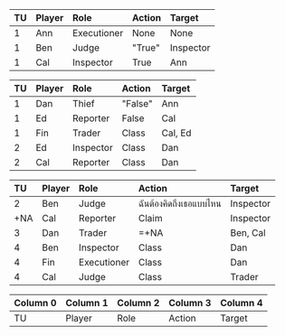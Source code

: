 | TU | Player | Role        | Action | Target     |
| :--| :------| :-----------| :------| :--------- |
| 1  | Ann    | Executioner | None   | None       |
| 1  | Ben    | Judge       | "True" | Inspector  |
| 1  | Cal    | Inspector   | True   | Ann        |

| TU | Player | Role      | Action  | Target   |
| :--| :------| :---------| :-------| :------- |
| 1  | Dan    | Thief     | "False" | Ann      |
| 1  | Ed     | Reporter  | False   | Cal      |
| 1  | Fin    | Trader    | Class   | Cal, Ed  |
| 2  | Ed     | Inspector | Class   | Dan      |
| 2  | Cal    | Reporter  | Class   | Dan      |

| TU  | Player | Role        | Action                 | Target     |
| :---| :------| :-----------| :----------------------| :--------- |
| 2   | Ben    | Judge       | ฉันต้องคิดถึงเธอแบบไหน | Inspector  |
| +NA | Cal    | Reporter    | Claim                  | Inspector  |
| 3   | Dan    | Trader      | =+NA                   | Ben, Cal   |
| 4   | Ben    | Inspector   | Class                  | Dan        |
| 4   | Fin    | Executioner | Class                  | Dan        |
| 4   | Cal    | Judge       | Class                  | Trader     |

| Column 0 | Column 1 | Column 2 | Column 3 | Column 4  |
| :--------| :--------| :--------| :--------| :-------- |
| TU       | Player   | Role     | Action   | Target    |

